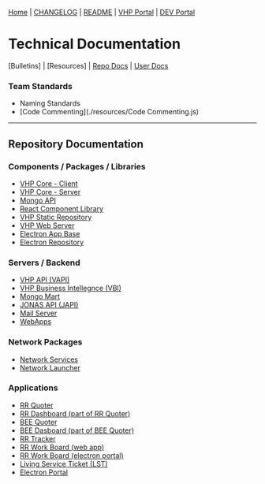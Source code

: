 [Home] | [CHANGELOG] | [README] | [VHP Portal] | [DEV Portal]

# Technical Documentation

[Bulletins] | [Resources] | [Repo Docs](#repository-documentation) | [User Docs]


### Team Standards
- Naming Standards
- [Code Commenting](./resources/Code Commenting.js)

---

## Repository Documentation
### Components / Packages / Libraries
- [VHP Core - Client](../vhp-vapi-client "vhp-vapi-client")
- [VHP Core - Server](../vhp-core-server "vhp-core-server")
- [Mongo API](../vhp-mongo-api "vhp-mongo-api")
- [React Component Library](../vhp-react-library "vhp-react-library")
- [VHP Static Repository](../vhp-static-repository "vhp-static-repository")
- [VHP Web Server](../vhp-webserver "vhp-webserver")
- [Electron App Base](../vhp-electron-app "vhp-electron-app")
- [Electron Repository](../vhp-electron-repo "vhp-electron-repo")

### Servers / Backend
- [VHP API (VAPI)](../vs-vapi "vs-vapi")
- [VHP Business Intellegnce (VBI)](../vs-vbi "vs-vbi")
- [Mongo Mart](../vs-mongo-mart "vs-mongo-mart")
- [JONAS API (JAPI)](../vs-jonas-api "vs-jonas-api")
- [Mail Server](../vs-mail-server "vs-mail-server")
- [WebApps](../vs-webapps "vs-webapps")

### Network Packages
- [Network Services](../vn-network-services "vn-network-services")
- [Network Launcher](../vn-network-launch "vn-network-launch")

### Applications
- [RR Quoter](../VAD-RRQuoter "VAD-RRQuoter")
- [RR Dashboard (part of RR Quoter)](../vad-rrq-dash "vad-rrq-dash")
- [BEE Quoter](../VAD-BEEQuoter "VAD-BEEQuoter")
- [BEE Dasboard (part of BEE Quoter)](../VA-BEEQDash "VA-BEEQDash")
- [RR Tracker](../VAW-RRTracker "VAW-RRTracker")
- [RR Work Board (web app)](../VAW-RRBoard "VAW-RRBoard")
- [RR Work Board (electron portal)](../VAD-RRBoard-electron "VAD-RRBoard-electron")
- [Living Service Ticket (LST)](../VA-LST "VA-LST")
- [Electron Portal](../VAD-Electron-Portal "VAD-Electron-Portal")




[Home]: ./
[Technical Docs]: ../techdocs
[User Docs]: ../userdocs
[CHANGELOG]: ./docs/CHANGELOG.md
[README]: ./docs/README.md
[VHP Portal]: https://vhpportal.com/
[DEV Portal]: http://dev.vhpportal.com/